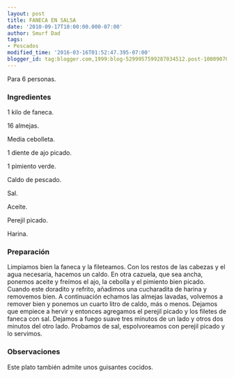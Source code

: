 ```yaml
---
layout: post
title: FANECA EN SALSA
date: '2010-09-17T10:00:00.000-07:00'
author: Smurf Dad
tags:
- Pescados
modified_time: '2016-03-16T01:52:47.395-07:00'
blogger_id: tag:blogger.com,1999:blog-5299957599287034512.post-1000907041728028205
---
```


Para 6 personas.

<h3>Ingredientes</h3>

1 kilo de faneca.

16 almejas.

Media cebolleta.

1 diente de ajo picado.

1 pimiento verde.

Caldo de pescado.

Sal.

Aceite.

Perejil picado.

Harina.

<h3>Preparación</h3>

Limpiamos bien la faneca y la fileteamos. Con los restos de las cabezas y el agua necesaria, hacemos un caldo. En otra cazuela, que sea ancha, ponemos aceite y freímos el ajo, la cebolla y el pimiento bien picado. Cuando este doradito y refrito, añadimos una cucharadita de harina y removemos bien. A continuación echamos las almejas lavadas, volvemos a remover bien y ponemos un cuarto litro de caldo, más o menos. Dejamos que empiece a hervir y entonces agregamos el perejil picado y los filetes de faneca con sal. Dejamos a fuego suave tres minutos de un lado y otros dos minutos del otro lado. Probamos de sal, espolvoreamos con perejil picado y lo servimos.

<h3>Observaciones</h3>

Este plato también admite unos guisantes cocidos.

